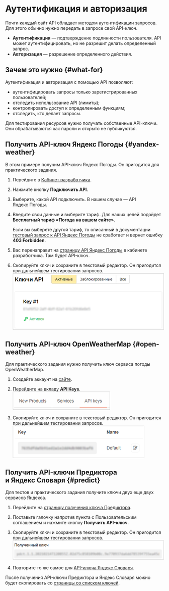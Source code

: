 # Аутентификация и авторизация

Почти каждый сайт API обладает методом аутентификации запросов. Для этого обычно нужно передать в запросе свой API-ключ.

* **Аутентификация** — подтверждение подлинности пользователя. API может аутентифицировать, но не разрешит делать определенный запрос.
* **Авторизация** — разрешение определенного действия.

## Зачем это нужно {#what-for}

Аутентификация и авторизация с помощью API позволяют:
- аутентифицировать запросы только зарегистрированных пользователей;
- отследить использование API (лимиты);
- контролировать доступ к определенным функциям;
- отследить, кто делает запросы.

Для тестирования ресурсов нужно получать собственные API-ключи. Они обрабатываются как пароли и открыто не публикуются.

## Получить API-ключ Яндекс&#160;Погоды {#yandex-weather}

В этом примере получим API-ключ Яндекс&#160;Погоды. Он пригодится для практического задания.

1. Перейдите в [Кабинет разработчика](https://developer.tech.yandex.ru/).
1. Нажмите кнопку **Подключить API**.
1. Выберите, какой API подключить. В нашем случае — API Яндекс&#160;Погоды.
1. Введите свои данные и выберите тариф. Для наших целей подойдет **Бесплатный тариф «Погода на вашем сайте»**.
   
    Если вы выберете другой тариф, то описанный в документации [тестовый запрос к API Яндекс Погоды](postman-test.md#yandex-weather) не сработает и вернет ошибку **403 Forbidden**.
    
2. Вас перенаправит на [страницу API Яндекс&#160;Погоды](https://developer.tech.yandex.ru/services/18) в кабинете разработчика. Там будет API-ключ.
3. Скопируйте ключ и сохраните в текстовый редактор. Он пригодится при дальнейшем тестировании запросов.
    ![](../images/dev-account.png)
    

## Получить API-ключ OpenWeatherMap {#open-weather}

Для практического задания нужно получить ключ сервиса погоды OpenWeatherMap.

1. Создайте аккаунт на [сайте](https://home.openweathermap.org/users/sign_up).
1. Перейдите на вкладу **API Keys**.
    ![](../images/open-weather.png)
    
1. Скопируйте ключ и сохраните в текстовый редактор. Он пригодится при дальнейшем тестировании запросов.
    ![](../images/weather-key.png)
    

## Получить API-ключи Предиктора и Яндекс&#160;Словаря {#predict}

Для тестов и практического задания получите ключи двух еще двух сервисов Яндекса.

1. Перейдите на [страницу получения ключа Предиктора](https://yandex.ru/dev/predictor/keys/get/?service=pdct).
1. Поставьте галочку напротив пункта с Пользовательским соглашением и нажмите кнопку **Получить API-ключ**.
1. Скопируйте ключ и сохраните в текстовый редактор. Он пригодится при дальнейшем тестировании запросов.
    ![](../images/predict.png)
    
1. Повторите то же самое для [API-ключа Яндекс&#160;Словаря](https://tech.yandex.ru/keys/get/?service=dict).

После получения API-ключи Предиктора и Яндекс&#160;Словаря можно будет скопировать со [страницы со списком ключей](https://yandex.ru/dev/keys/).

